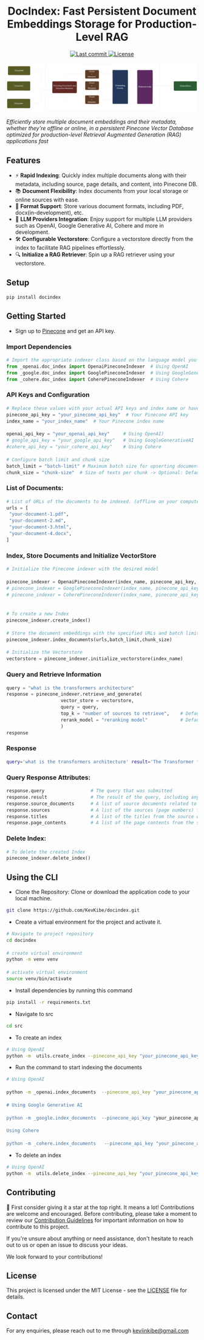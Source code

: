 <h1 align="center">DocIndex: Fast Persistent Document Embeddings Storage for Production-Level RAG</h1>
<p align="center">

  <a href="https://github.com/KevKibe/docindex/commits/">
    <img src="https://img.shields.io/github/last-commit/KevKibe/docindex?" alt="Last commit">
  </a>
  <a href="https://github.com/KevKibe/docindex/blob/master/LICENSE">
    <img src="https://img.shields.io/github/license/KevKibe/docindex?" alt="License">
  </a>
<br>

![Diagram](diagram.png)

 *Efficiently store multiple document embeddings and their metadata, whether they're offline or online, in a persistent Pinecone Vector Database optimized for production-level Retrieval Augmented Generation (RAG) applications fast*
## Features

- ⚡️ **Rapid Indexing**: Quickly index multiple documents along with their metadata, including source, page details, and content, into Pinecone DB.<br>
- 📚 **Document Flexibility**: Index documents from your local storage or online sources with ease.<br>
- 📂 **Format Support**: Store various document formats, including PDF, docx(in-development), etc.<br>
- 🔁 **LLM Providers Integration**: Enjoy support for multiple LLM providers such as OpenAI, Google Generative AI, Cohere and more in development.<br>
- 🛠️ **Configurable Vectorstore**: Configure a vectorstore directly from the index to facilitate RAG pipelines effortlessly.
- 🔍 **Initialize a RAG Retriever**: Spin up a RAG retriever using your vectorstore.
  
## Setup

```python
pip install docindex
```

## Getting Started
- Sign up to [Pinecone](https://www.pinecone.io/) and get an API key.
### Import Dependencies
```python
# Import the appropriate indexer class based on the language model you want to use
from _openai.doc_index import OpenaiPineconeIndexer  # Using OpenAI
from _google.doc_index import GooglePineconeIndexer  # Using GoogleGenerativeAI
from _cohere.doc_index import CoherePineconeIndexer  # Using Cohere
```

### API Keys and Configuration
```python
# Replace these values with your actual API keys and index name or have them in a variable environment/secret key.
pinecone_api_key = "your_pinecone_api_key"  # Your Pinecone API key
index_name = "your_index_name"  # Your Pinecone index name

openai_api_key = "your_openai_api_key"     # Using OpenAI)
# google_api_key = "your_google_api_key"   # Using GoogleGenerativeAI
#cohere_api_key = "your_cohere_api_key"    # Using Cohere

# Configure batch limit and chunk size
batch_limit = "batch-limit" # Maximum batch size for upserting documents -> Optional: Default 32
chunk_size = "chunk-size"  # Size of texts per chunk -> Optional: Default 256
```

### List of Documents:
```python
# List of URLs of the documents to be indexed. (offline on your computer or online)
urls = [
 "your-document-1.pdf",
 "your-document-2.md",
 "your-document-3.html",
 "your-document-4.docx",
]
```
### Index, Store Documents and Initialize VectorStore
```python
# Initialize the Pinecone indexer with the desired model

pinecone_indexer = OpenaiPineconeIndexer(index_name, pinecone_api_key, openai_api_key)    # Using OpenAI
# pinecone_indexer = GooglePineconeIndexer(index_name, pinecone_api_key, google_api_key)  # Using GoogleGenerativeAI
# pinecone_indexer = CoherePineconeIndexer(index_name, pinecone_api_key, cohere_api_key)  # Using Cohere


# To create a new Index
pinecone_indexer.create_index()

# Store the document embeddings with the specified URLs and batch limit
pinecone_indexer.index_documents(urls,batch_limit,chunk_size)

# Initialize the Vectorstore
vectorstore = pinecone_indexer.initialize_vectorstore(index_name)
```
### Query and Retrieve Information
```python
query = "what is the transformers architecture"
response = pinecone_indexer.retrieve_and_generate(
                    vector_store = vectorstore, 
                    query = query, 
                    top_k = "number of sources to retrieve",    # Default is 3
                    rerank_model = "reranking model"            # Default is 'flashrank'  Other models available Docs:https://github.com/AnswerDotAI/rerankers
                    )
response
```

### Response
```bash
query='what is the transformers architecture' result='The Transformer follows this overall architecture using stacked self-attention and point-wise, fully-connected layers for both the encoder and decoder, shown in the left and right halves of Figure 1, respectively.' page=1 source_documents=[Document(page_content='Figure 1: The Transformer - model architecture.\nThe Transformer follows this overall architecture using stacked self-attention and point-wise, fully\nconnected layers for both the encoder and decoder, shown in the left and right halves of Figure 1,\nrespectively.\n3.1 Encoder and Decoder Stacks\nEncoder: The encoder is composed of a stack of N= 6 identical layers. Each layer has two\nsub-layers. The first is a multi-head self-attention mechanism, and the second is a simple, position-\nwise fully connected feed-forward network. We employ a residual connection [ 11] around each of\nthe two sub-layers, followed by layer normalization [ 1]. That is, the output of each sub-layer is\nLayerNorm( x+ Sublayer( x)), where Sublayer( x)is the function implemented by the sub-layer\nitself. To facilitate these residual connections, all sub-layers in the model, as well as the embedding\nlayers, produce outputs of dimension dmodel = 512 .\nDecoder: The decoder is also composed of a stack of N= 6identical layers. In addition to the two', source=2.0, title='https://arxiv.org/pdf/1706.03762.pdf')]

```

### Query Response Attributes:
```python
response.query                 # The query that was submitted
response.result                # The result of the query, including any retrieved information.
response.source_documents      # A list of source documents related to the query.
response.sources               # A list of the sources (page numbers) from the source documents.
response.titles                # A list of the titles from the source documents.
response.page_contents         # A list of the page contents from the source documents.
```

### Delete Index: 
```python
# To delete the created Index
pinecone_indexer.delete_index()
```

## Using the CLI

- Clone the Repository: Clone or download the application code to your local machine.
```bash
git clone https://github.com/KevKibe/docindex.git
```

- Create a virtual environment for the project and activate it.
```bash
# Navigate to project repository
cd docindex

# create virtual environment
python -m venv venv

# activate virtual environment
source venv/bin/activate
```
- Install dependencies by running this command
```bash
pip install -r requirements.txt
```

- Navigate to src 
```bash
cd src
```
- To create an index

```bash
# Using OpenAI 
python -m  utils.create_index --pinecone_api_key "your_pinecone_api_key" --index_name "your_index_name" 

```

- Run the command to start indexing the documents

```bash
# Using OpenAI

python -m _openai.index_documents  --pinecone_api_key "your_pinecone_api_key" --index_name "your_index_name" --openai_api_key "your_openai_api_key" --batch_limit "batch-limit" --docs  "doc-1.pdf" "doc-2.pdf' --chunk_size "chunk-size"

# Using Google Generative AI

python -m _google.index_documents  --pinecone_api_key "your_pinecone_api_key" --index_name "your_index_name" --google_api_key "your_google_api_key" --batch_limit "batch-limit" --docs  "doc-1.pdf" "doc-2.pdf' --chunk_size "chunk-size"

Using Cohere

python -m _cohere.index_documents   --pinecone_api_key "your_pinecone_api_key" --index_name "your_index_name" --cohere_api_key "your_google_api_key" --batch_limit "batch-limit" --docs  "doc-1.pdf" "doc-2.pdf' --chunk_size "chunk-size"

```
- To delete an index

```bash
# Using OpenAI 
python -m  utils.delete_index --pinecone_api_key "your_pinecone_api_key" --index_name "your_index_name" 

```

## Contributing 
🌟 First consider giving it a star at the top right. It means a lot!
Contributions are welcome and encouraged.
Before contributing, please take a moment to review our [Contribution Guidelines](https://github.com/KevKibe/docindex/blob/master/DOCS/CONTRIBUTING.md) for important information on how to contribute to this project.

If you're unsure about anything or need assistance, don't hesitate to reach out to us or open an issue to discuss your ideas.

We look forward to your contributions!

## License
This project is licensed under the MIT License - see the [LICENSE](https://github.com/KevKibe/docindex/blob/master/LICENSE) file for details.

## Contact
For any enquiries, please reach out to me through keviinkibe@gmail.com
